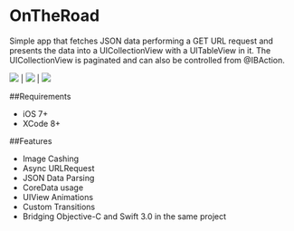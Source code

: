 # OnTheRoad

Simple app that fetches JSON data performing a GET URL request and presents the data into a UICollectionView with a UITableView in it.
The UICollectionView is paginated and can also be controlled from @IBAction.

![](https://s15.postimg.org/g144huuhh/trains.png) | ![](https://s15.postimg.org/qy5g6mh91/busses.png) | ![](https://s15.postimg.org/ekslzprkl/flights.png)

##Requirements

- iOS 7+
- XCode 8+

##Features

- Image Cashing
- Async URLRequest
- JSON Data Parsing
- CoreData usage
- UIView Animations
- Custom Transitions
- Bridging Objective-C and Swift 3.0 in the same project
